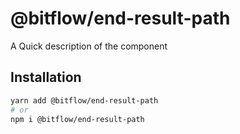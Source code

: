 # @bitflow/end-result-path

A Quick description of the component

## Installation

```sh
yarn add @bitflow/end-result-path
# or
npm i @bitflow/end-result-path
```
